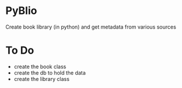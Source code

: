 # PyBlio
Create book library (in python) and get metadata from various sources

# To Do
- create the book class
- create the db to hold the data
- create the library class 
